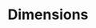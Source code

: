 ---
bigquery: https://console.cloud.google.com/bigquery?p=covid-19-dimensions-ai&page=table&d=data&t=publications
contributors: Digital Science, https://www.digital-science.com/
cost: Free for personal, non-commercial use.
description: Dimensions contains more than 100 million publications, ranging from
  articles published in scholarly journals, books and book chapters, to preprints
  and conference proceedings. All publications are contextualized with linked data
  sets, funding, publications, patents, clinical trials, and policy documents. You
  can also view associated categories, funders, institutions, and researcher profiles.
documentation: https://docs.dimensions.ai/bigquery/index.html
last_edit: Mon, 04 Apr 2022 19:04:00 GMT
location: https://www.dimensions.ai/products/free/
maintained_by: Digital Science, https://www.digital-science.com/
schema_fields: '[''id'', ''name'', ''associated_publication_doi'', ''category_hrcs_rac'',
  ''aliases'', ''editors'', ''funding_cad'', ''granted_date'', ''original_title'',
  ''application_number'', ''research_org_country_names'', ''date_inserted'', ''associated_publication_arxiv_id'',
  ''research_org_countries'', ''cited_by_ids'', ''kind'', ''legal_events'', ''isbn'',
  ''funding_usd'', ''status'', ''assignee_countries'', ''interventions'', ''email_address'',
  ''types'', ''funder_org_countries'', ''year'', ''eisbn'', ''open_access_categories_v2'',
  ''funder_countries'', ''brief_title'', ''category_rcdc'', ''date_imported_gbq'',
  ''inventor_names'', ''altmetrics'', ''start_date'', ''ipcr'', ''date'', ''category_sdg'',
  ''grant_number'', ''foa_number'', ''metrics'', ''pages'', ''category_icrp_ct'',
  ''description'', ''repository_url'', ''acknowledgements'', ''category_uoa'', ''mesh_headings'',
  ''assignee_orgs'', ''address'', ''original_assignee_countries'', ''researcher_ids'',
  ''date_modified'', ''associated_publication_pmid'', ''legal_status'', ''filing_date'',
  ''family_id'', ''expiration_year'', ''funder_org_cities'', ''funder_org_acronyms'',
  ''research_org_state_names'', ''granted_year'', ''category_bra'', ''original_assignee'',
  ''funding_amount'', ''jurisdiction'', ''family_count'', ''organisation_details'',
  ''established'', ''current_assignee_orgs'', ''issue'', ''type'', ''funder_org_state_codes'',
  ''categories'', ''publication_date'', ''resulting_publication_doi'', ''phase'',
  ''publication_ids'', ''supporting_grant_ids'', ''end_year'', ''original_abstract'',
  ''research_org_cities'', ''repository_name'', ''research_org_state_codes'', ''category_hra'',
  ''category_for'', ''citations'', ''parent_id'', ''category_icrp_cso'', ''registry'',
  ''source_id'', ''open_access_categories'', ''reference_ids'', ''start_year'', ''book_series_title'',
  ''funding_details'', ''associated_publication_id'', ''funding_jpy'', ''funder_org'',
  ''acronym'', ''research_org_city_names'', ''investigators'', ''doi'', ''cpc'', ''original_assignee_orgs'',
  ''license'', ''expiration_date'', ''labels'', ''proceedings_title'', ''abstract'',
  ''date_print'', ''clinical_trial_ids'', ''relationships'', ''volume'', ''created_date'',
  ''mesh_terms'', ''priority_date'', ''arxiv_id'', ''funding_nzd'', ''research_orgs'',
  ''end_date'', ''current_assignee_countries'', ''funding_eur'', ''title'', ''associated_grant_ids'',
  ''publisher'', ''concepts'', ''gender'', ''acronyms'', ''linkout'', ''family_members_ids'',
  ''current_assignee'', ''conference'', ''repository_id'', ''conditions'', ''filing_year'',
  ''journal'', ''funder_orgs'', ''date_online'', ''journal_lists'', ''filing_status'',
  ''funding_currency'', ''funding_aud'', ''embargo_date'', ''patent_ids'', ''pmid'',
  ''date_normal'', ''citation_string'', ''pmcid'', ''language'', ''funding_gbp'',
  ''wikipedia_url'', ''citations_count'', ''subtitles'', ''active_years'', ''book_title'',
  ''funding_cny'', ''links'', ''publication_year'', ''external_ids'', ''priority_year'',
  ''funding_chf'', ''authors'', ''resulting_publication_ids'', ''category_hrcs_hc'']'
shortname: dimensions
tags:
- scholarly literature
- patents
- funding
- clinical trials
- academic profiles
terms_of_use: 'Use of both the Dimensions COVID-19 dataset and full Dimensions dataset
  are subject to the Dimensions Terms of use: https://www.dimensions.ai/policies-terms-legal '
title: Dimensions
uuid: dcff88bd-fe6b-4fdb-8159-809bf9d7bc1c
---